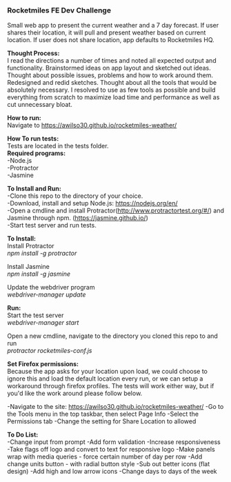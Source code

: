  <b><h3>Rocketmiles FE Dev Challenge</h1></b>
Small web app to present the current weather and a 7 day forecast. If user shares their location, it will pull and present weather based on current location. If user does not share location, app defaults to Rocketmiles HQ.

<b>Thought Process:</b><br>
I read the directions a number of times and noted all expected output and functionality. Brainstormed ideas on app layout and sketched out ideas. Thought about possible issues, problems and how to work around them. Redesigned and redid sketches. Thought about all the tools that would be absolutely necessary. I resolved to use as few tools as possible and build everything from scratch to maximize load time and performance as well as cut unnecessary bloat.

<b>How to run:</b><br>
Navigate to https://awilso30.github.io/rocketmiles-weather/

<b>How To run tests:</b><br>
Tests are located in the tests folder.<br>
<b>Required programs:</b><br>
-Node.js<br>
-Protractor<br>
-Jasmine<br>

<b>To Install and Run:</b><br>
-Clone this repo to the directory of your choice.<br>
-Download, install and setup Node.js: https://nodejs.org/en/<br>
-Open a cmdline and install Protractor(http://www.protractortest.org/#/) and Jasmine through npm. (https://jasmine.github.io/)<br>
-Start test server and run tests.

<b>To Install:</b><br>
Install Protractor<br>
<i>npm install -g protractor</i><br>

Install Jasmine<br>
<i>npm install -g jasmine</i><br>

Update the webdriver program<br>
<i>webdriver-manager update</i>

<b>Run:</b><br>
Start the test server<br>
<i>webdriver-manager start</i>

Open a new cmdline, navigate to the directory you cloned this repo to and run<br>
<i>protractor rocketmiles-conf.js</i>

<b>Set Firefox permissions:</b><br>
Because the app asks for your location upon load, we could choose to ignore this and load the default location every run, or we can setup a workaround through firefox profiles. The tests will work either way, but if you'd like the work around please follow below.

-Navigate to the site: https://awilso30.github.io/rocketmiles-weather/
-Go to the Tools menu in the top taskbar, then select Page Info
-Select the Permissions tab
-Change the setting for Share Location to allowed

<b>To Do List:</b><br>
-Change input from prompt
-Add form validation
-Increase responsiveness
-Take flags off logo and convert to text for responsive logo
-Make panels wrap with media queries - force certain number of day per row
-Add change units button - with radial button style
-Sub out better icons (flat design)
-Add high and low arrow icons
-Change days to days of the week
